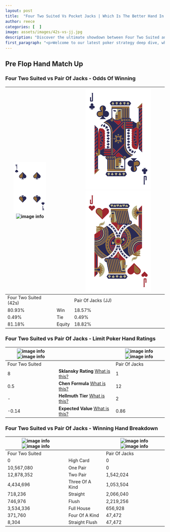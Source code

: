 ```yaml
---
layout: post
title:  "Four Two Suited Vs Pocket Jacks | Which Is The Better Hand In Poker? A Complete Guide"
author: reece
categories: [  ]
image: assets/images/42s-vs-jj.jpg
description: "Discover the ultimate showdown between Four Two Suited and Pair Of Jacks in poker! Uncover the odds, strategies, and scenarios where one hand triumphs over the other. Get ready to up your poker game with this thrilling analysis."
first_paragraph: "<p>Welcome to our latest poker strategy deep dive, where we're pitting two distinct hands against each other in a high-stakes showdown: Four Two Suited vs Pair Of Jacks.</p><p>In the dynamic world of poker, every decision counts, and knowing which hand holds the upper hand is key to your success at the table.</p><p>In this article, we'll dissect these two hands, explore the scenarios where one dominates the other, and equip you with the knowledge to make strategic choices that can tip the odds in your favor.</p><p>Get ready to unravel the intriguing dynamics of these poker hands and elevate your game to new heights.</p>"
---
```




[comment]: # (sp0)

## Pre Flop Hand Match Up

<div class="table hand-ratings" markdown="1"> 



### Four Two Suited vs Pair Of Jacks - Odds Of Winning


    
| ![image info](assets/images/hand1/4.png) ![image info](assets/images/hand1/2s.png) |  | ![image info](assets/images/hand2/J.png) ![image info](assets/images/hand2/Jo.png) |
| -------- | -------- | -------- |
| Four Two Suited (42s) |  | Pair Of Jacks (JJ) |
| 80.93% | Win | 18.57% |
| 0.49% | Tie | 0.49% |
| 81.18% | Equity | 18.82% |




[comment]: # (sp1)



### Four Two Suited vs Pair Of Jacks - Limit Poker Hand Ratings


    
| ![image info](https://www.riverpairs.com/assets/images/hand1/4.png) ![image info](https://www.riverpairs.com/assets/images/hand1/2s.png) |  | ![image info](https://www.riverpairs.com/assets/images/hand2/J.png) ![image info](https://www.riverpairs.com/assets/images/hand2/Jo.png) |
| -------- | -------- | -------- |
| Four Two Suited |  | Pair Of Jacks |
| 8 | **Sklansky Rating** [What is this?](/sklansky-rating-explained) | 1 |
| 0.5 | **Chen Formula** [What is this?](/chen-formula-explained) | 12 |
| - | **Hellmuth Tier** [What is this?](/Hellmuth-tier-explained) | 2 |
| -0.14 | **Expected Value** [What is this?](/expected-value-explained) | 0.86 |




[comment]: # (sp2)



### Four Two Suited vs Pair Of Jacks - Winning Hand Breakdown


    
| ![image info](https://www.riverpairs.com/assets/images/hand1/4.png) ![image info](https://www.riverpairs.com/assets/images/hand1/2s.png) |  | ![image info](https://www.riverpairs.com/assets/images/hand2/J.png) ![image info](https://www.riverpairs.com/assets/images/hand2/Jo.png) |
| -------- | -------- | -------- |
| Four Two Suited |  | Pair Of Jacks |
| 0 | High Card | 0 |
| 10,567,080 | One Pair | 0 |
| 12,878,352 | Two Pair | 1,542,024 |
| 4,434,696 | Three Of A Kind | 1,053,504 |
| 718,236 | Straight | 2,066,040 |
| 746,976 | Flush | 2,219,256 |
| 3,534,336 | Full House | 656,928 |
| 371,760 | Four Of A Kind | 47,472 |
| 8,304 | Straight Flush | 47,472 |




[comment]: # (sp3)



</div>

[comment]: # (sp4)



[comment]: # (sp5)

